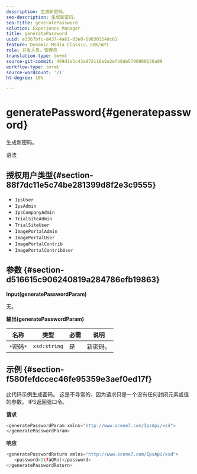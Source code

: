 ```yaml
---
description: 生成新密码。
seo-description: 生成新密码。
seo-title: generatePassword
solution: Experience Manager
title: generatePassword
uuid: e3367bfc-d437-4a61-83e8-69830154dc61
feature: Dynamic Media Classic，SDK/API
role: 开发人员，管理员
translation-type: tm+mt
source-git-commit: 469d1a5c43a972116a8a2efb0de5708800130a99
workflow-type: tm+mt
source-wordcount: '71'
ht-degree: 16%

---
```



# generatePassword{#generatepassword}

生成新密码。

语法

## 授权用户类型{#section-88f7dc11e5c74be281399d8f2e3c9555}

* `IpsUser`
* `IpsAdmin`
* `IpsCompanyAdmin`
* `TrialSiteAdmin`
* `TrialSiteUser`
* `ImagePortalAdmin`
* `ImagePortalUser`
* `ImagePortalContrib`
* `ImagePortalContribUser`

## 参数 {#section-d516615c906240819a284786efb19863}

**Input(generatePasswordParam)**

无。

**输出(generatePasswordParam)**

| 名称 | 类型 | 必需 | 说明 |
|---|---|---|---|
| `*`密码`*` | `xsd:string` | 是 | 新密码。 |

## 示例 {#section-f580fefdccec46fe95359e3aef0ed17f}

此代码示例生成密码。 这是不寻常的，因为请求只是一个没有任何封闭元素或值的参数。 IPS返回强口令。

**请求**

```java
<generatePasswordParam xmlns="http://www.scene7.com/IpsApi/xsd">
</generatePasswordParam>
```

**响应**

```java
<generatePasswordReturn xmlns="http://www.scene7.com/IpsApi/xsd">
   <password>1\7aQRn]</password>
</generatePasswordReturn>
```

